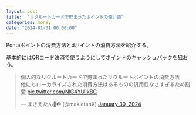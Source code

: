 ```yaml
---
layout: post
title:  "リクルートカードで貯まったポイントの使い道"
categories: money
date: "2024-01-31 00:00:00"
---
```


Pontaポイントの消費方法とdポイントの消費方法を紹介する。

基本的にはQRコード決済で使うようにしてポイントのキャッシュバックを狙おう。

<blockquote class="twitter-tweet tw-align-center"><p lang="ja" dir="ltr">個人的なリクルートカードで貯まったリクルートポイントの消費方法<br>他にもローカライズされた消費方法はあるものの汎用性なさすぎるため割愛 <a href="https://t.co/NlG4YU1kBG">pic.twitter.com/NlG4YU1kBG</a></p>&mdash; まきえたん🥦☘️ (@makietanX) <a href="https://twitter.com/makietanX/status/1752262854148034601?ref_src=twsrc%5Etfw">January 30, 2024</a></blockquote> <script async src="https://platform.twitter.com/widgets.js" charset="utf-8"></script>
